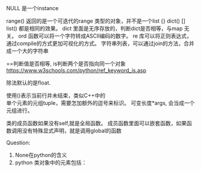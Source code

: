 NULL 是一个instance

range() 返回的是一个可迭代的range 类型的对象，并不是一个list
{} dict()
[] list() 都是相同的效果。
dict 里面是无序存放的，判断dict是否相等，与map 无关。
ord 函数可以将一个字符转成ASCII编码的数字。
re 库可以将正则表达式，通过compile的方式更加可视化的方式。
字符串列表，可以通过join的方法，合并成一个大的字符串

==判断值是否相等, is判断两个是否指向同一个对象
<https://www.w3schools.com/python/ref_keyword_is.asp>


除法默认的是float.

使用()表示当前行并未结束，类似C++中的\
单个元素的元组tuple，需要怎加额外的逗号来标识。
可变长度*args, 会当成一个元组进行。


类的成员函数如果没有self,就是全局函数。
成员函数里面可以嵌套函数，如果函数调用没有特殊显式声明，就是调用global的函数


Question:
1. None在python的含义
2. python 类对象中的元素包括：